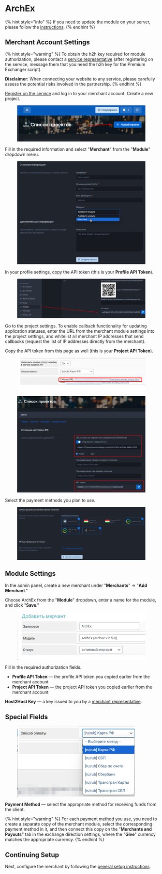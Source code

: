 # ArchEx

{% hint style="info" %}
If you need to update the module on your server, please follow the [instructions](https://premium.gitbook.io/rukovodstvo-polzovatelya/osnovnye-nastroiki/faq/kak-obnovit-faily-na-servere#moduli-merchantov).
{% endhint %}

## Merchant Account Settings

{% hint style="warning" %}
To obtain the h2h key required for module authorization, please contact a [service representative](https://t.me/archex_headsupport) (after registering on the service, message them that you need the h2h key for the Premium Exchanger script).

**Disclaimer:** When connecting your website to any service, please carefully assess the potential risks involved in the partnership.
{% endhint %}

[Register on the service](https://dash.archex.io/signin/) and log in to your merchant account. Create a new project.

<figure><img src="../../../.gitbook/assets/image (2036).png" alt=""><figcaption></figcaption></figure>

Fill in the required information and select "**Merchant**" from the "**Module**" dropdown menu.

<figure><img src="../../../.gitbook/assets/image (2037).png" alt=""><figcaption></figcaption></figure>

In your profile settings, copy the API token (this is your **Profile API Token**).

<figure><img src="../../../.gitbook/assets/image (2041).png" alt=""><figcaption></figcaption></figure>

Go to the project settings. To enable callback functionality for updating application statuses, enter the URL from the merchant module settings into the project settings, and whitelist all merchant IP addresses that send callbacks (request the list of IP addresses directly from the merchant).

Copy the API token from this page as well (this is your **Project API Token**).

<figure><img src="../../../.gitbook/assets/image (2040).png" alt=""><figcaption></figcaption></figure>

<figure><img src="../../../.gitbook/assets/image (2038).png" alt=""><figcaption></figcaption></figure>

Select the payment methods you plan to use.

<figure><img src="../../../.gitbook/assets/image (2039).png" alt=""><figcaption></figcaption></figure>

## Module Settings

In the admin panel, create a new merchant under "**Merchants**" -> "**Add Merchant**."

Choose ArchEx from the "**Module**" dropdown, enter a name for the module, and click "**Save**."

<figure><img src="../../../.gitbook/assets/image (2034).png" alt="" width="464"><figcaption></figcaption></figure>

Fill in the required authorization fields.

<figure src="../../../.gitbook/assets/image (2033).png" alt="" width="458"><figcaption></figcaption></figure>

- **Profile API Token** — the profile API token you copied earlier from the merchant account  
- **Project API Token** — the project API token you copied earlier from the merchant account

**Host2Host Key** — a key issued to you by a [merchant representative](https://t.me/archex_headsupport).

## Special Fields

<figure><img src="../../../.gitbook/assets/image (2035).png" alt="" width="389"><figcaption></figcaption></figure>

**Payment Method** — select the appropriate method for receiving funds from the client.

{% hint style="warning" %}
For each payment method you use, you need to create a separate copy of the merchant module, select the corresponding payment method in it, and then connect this copy on the "**Merchants and Payouts**" tab in the exchange direction settings, where the "**Give**" currency matches the appropriate currency.
{% endhint %}

## Continuing Setup

Next, configure the merchant by following the [general setup instructions](https://premium.gitbook.io/rukovodstvo-polzovatelya/osnovnye-nastroiki/merchanty-i-avtovyplaty/merchanty/obshie-nastroiki-merchantov).